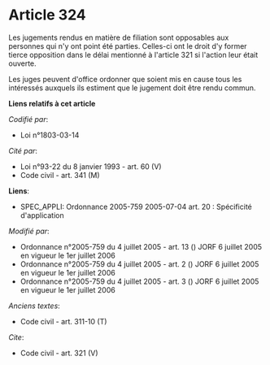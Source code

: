 # Article 324

Les jugements rendus en matière de filiation sont opposables aux personnes qui n'y ont point été parties. Celles-ci ont le
droit d'y former tierce opposition dans le délai mentionné à l'article 321 si l'action leur était ouverte. 

Les juges peuvent d'office ordonner que soient mis en cause tous les intéressés auxquels ils estiment que le jugement doit
être rendu commun.

**Liens relatifs à cet article**

_Codifié par_:

  - Loi n°1803-03-14

_Cité par_:

  - Loi n°93-22 du 8 janvier 1993 - art. 60 (V)
  - Code civil - art. 341 (M)

**Liens**:

  - SPEC_APPLI: Ordonnance 2005-759 2005-07-04 art. 20 : Spécificité d'application

_Modifié par_:

  - Ordonnance n°2005-759 du 4 juillet 2005 - art. 13 () JORF 6 juillet 2005 en vigueur le 1er juillet 2006
  - Ordonnance n°2005-759 du 4 juillet 2005 - art. 2 () JORF 6 juillet 2005 en vigueur le 1er juillet 2006
  - Ordonnance n°2005-759 du 4 juillet 2005 - art. 3 () JORF 6 juillet 2005 en vigueur le 1er juillet 2006

_Anciens textes_:

  - Code civil - art. 311-10 (T)

_Cite_:

  - Code civil - art. 321 (V)
